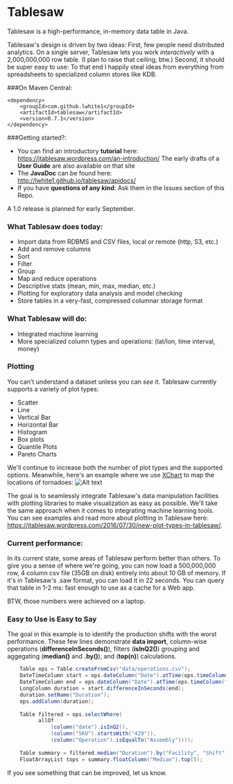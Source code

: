 Tablesaw
=======
   
Tablesaw is a high-performance, in-memory data table in Java. 

Tablesaw's design is driven by two ideas: First, few people need distributed analytics. 
On a single server, Tablesaw lets you work _interactively_ with a 2,000,000,000 row table. 
(I plan to raise that ceiling, btw.) Second, it should be super easy to use: To that end I happily 
steal ideas from everything from spreadsheets to specialized column stores like KDB.

###On Maven Central:

    <dependency>
        <groupId>com.github.lwhite1</groupId>
        <artifactId>tablesaw</artifactId>
        <version>0.7.1</version>
    </dependency>

###Getting started?:

* You can find an introductory __tutorial__ here: https://jtablesaw.wordpress.com/an-introduction/ The early drafts of a __User Guide__ are also available on that site
* The __JavaDoc__ can be found here: http://lwhite1.github.io/tablesaw/apidocs/
* If you have __questions of any kind__: Ask them in the Issues section of this Repo.
 
A 1.0 release is planned for early September.  

### What Tablesaw does today: 
* Import data from RDBMS and CSV files, local or remote (http, S3, etc.)
* Add and remove columns
* Sort 
* Filter
* Group
* Map and reduce operations
* Descriptive stats (mean, min, max, median, etc.)
* Plotting for exploratory data analysis and model checking
* Store tables in a very-fast, compressed columnar storage format

### What Tablesaw will do:
* Integrated machine learning
* More specialized column types and operations: (lat/lon, time interval, money)

### Plotting
You can't understand a dataset unless you can _see_ it. Tablesaw currently supports a variety of plot types:
* Scatter
* Line
* Vertical Bar
* Horizontal Bar
* Histogram 
* Box plots
* Quantile Plots
* Pareto Charts

We'll continue to increase both the number of plot types and the supported options. Meanwhile, here's an example where we use [XChart](https://github.com/timmolter/XChart) to map the locations of tornadoes: 
![Alt text](https://jtablesaw.files.wordpress.com/2016/07/tornados2.png?w=809)

The goal is to seamlessly integrate Tablesaw's data manipulation facilities with plotting libraries to make visualization as easy as possible. We'll take the same approach when it comes to integrating machine learning tools. You can see examples and read more about plotting in Tablesaw here: https://jtablesaw.wordpress.com/2016/07/30/new-plot-types-in-tablesaw/.

### Current performance:
In its current state, some areas of Tablesaw perform better than others. To give you a sense of where we're going, you can now load a 500,000,000 row, 4 column csv file (35GB on disk) entirely into about 10 GB of memory. If it's in Tablesaw's .saw format, you can load it in 22 seconds. You can query that table in 1-2 ms: fast enough to use as a cache for a Web app.

BTW, those numbers were achieved on a laptop.

### Easy to Use is Easy to Say
The goal in this example is to identify the production shifts with the worst performance. These few lines demonstrate __data import__, column-wise operations (__differenceInSeconds()__), filters (__isInQ2()__) grouping and aggegating (__median()__ and __.by()__), and (__top(n)__) calculations. 

```java
    Table ops = Table.createFromCsv("data/operations.csv");                             // load data
    DateTimeColumn start = ops.dateColumn("Date").atTime(ops.timeColumn("Start"));
    DateTimeColumn end = ops.dateColumn("Date").atTime(ops.timeColumn("End");
    LongColumn duration = start.differenceInSeconds(end);                        // calc duration
    duration.setName("Duration");
    ops.addColumn(duration);
    
    Table filtered = ops.selectWhere(                                            // filter
          allOf
              (column("date").isInQ2(),
              (column("SKU").startsWith("429")),
              (column("Operation").isEqualTo("Assembly"))));
   
    Table summary = filtered.median("Duration").by("Facility", "Shift");         // group medians
    FloatArrayList tops = summary.floatColumn("Median").top(5);                  // get "slowest"

```
If you see something that can be improved, let us know.
